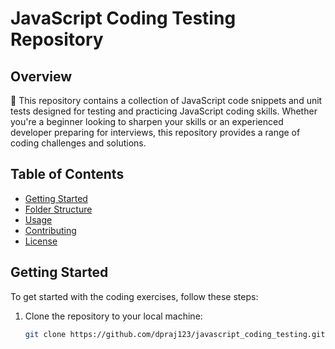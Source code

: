 # JavaScript Coding Testing Repository

## Overview

🚀 This repository contains a collection of JavaScript code snippets and unit tests designed for testing and practicing JavaScript coding skills. Whether you're a beginner looking to sharpen your skills or an experienced developer preparing for interviews, this repository provides a range of coding challenges and solutions.

## Table of Contents

- [Getting Started](#getting-started)
- [Folder Structure](#folder-structure)
- [Usage](#usage)
- [Contributing](#contributing)
- [License](#license)

## Getting Started

To get started with the coding exercises, follow these steps:

1. Clone the repository to your local machine:

   ```bash
   git clone https://github.com/dpraj123/javascript_coding_testing.git
   ```
